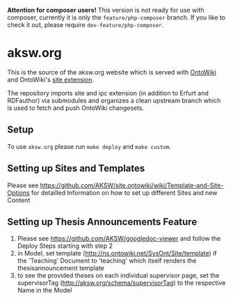 **Attention for composer users!**
This version is not ready for use with composer, currently it is only the `feature/php-composer` branch. If you like to check it out, please require `dev-feature/php-composer`.

# aksw.org

This is the source of the aksw.org website which is served
with [OntoWiki](http://ontowiki.net) and OntoWiki's [site
extension](https://github.com/AKSW/site.ontowiki).

The repository imports site and ipc extension (in addition to Erfurt and
RDFauthor) via submodules and organizes a clean upstream branch which is
used to fetch and push OntoWiki changesets.

## Setup

To use `aksw.org` please run `make deploy` and `make custom`.

## Setting up Sites and Templates

Please see https://github.com/AKSW/site.ontowiki/wiki/Template-and-Site-Options for detailled Information
on how to set up different Sites and new Content

## Setting up Thesis Announcements Feature

1. Please see https://github.com/AKSW/googledoc-viewer and follow the Deploy Steps starting with step 2
2. in Model, set template (http://ns.ontowiki.net/SysOnt/Site/template) if the 'Teaching' Document to 'teaching' which itself renders the thesisannouncement template
3. to see the provided theses on each individual supervisor page, set the supervisorTag (http://aksw.org/schema/supervisorTag) to the respective Name in the Model
